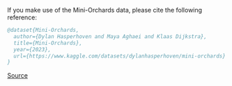 If you make use of the Mini-Orchards data, please cite the following reference:

``` bibtex 
@dataset{Mini-Orchards,
  author={Dylan Hasperhoven and Maya Aghaei and Klaas Dijkstra},
  title={Mini-Orchards},
  year={2023},
  url={https://www.kaggle.com/datasets/dylanhasperhoven/mini-orchards}
}
```

[Source](https://www.kaggle.com/datasets/dylanhasperhoven/mini-orchards)